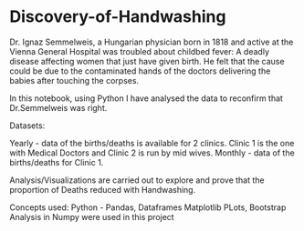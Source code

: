 # Discovery-of-Handwashing
Dr. Ignaz Semmelweis, a Hungarian physician born in 1818 and active at the Vienna General Hospital was troubled about childbed fever: A deadly disease affecting women that just have given birth. He felt that the cause could be due to the contaminated hands of the doctors delivering the babies after touching the corpses.

In this notebook, using Python I have analysed the data to reconfirm that Dr.Semmelweis was right.


Datasets:

Yearly - data of the births/deaths is available for 2 clinics. Clinic 1 is the one with Medical Doctors and Clinic 2 is run by mid wives.
Monthly - data of the births/deaths for Clinic 1. 

Analysis/Visualizations are carried out to explore and prove that the proportion of Deaths reduced with Handwashing.

Concepts used: Python - Pandas, Dataframes Matplotlib PLots, Bootstrap Analysis in Numpy were used in this project
